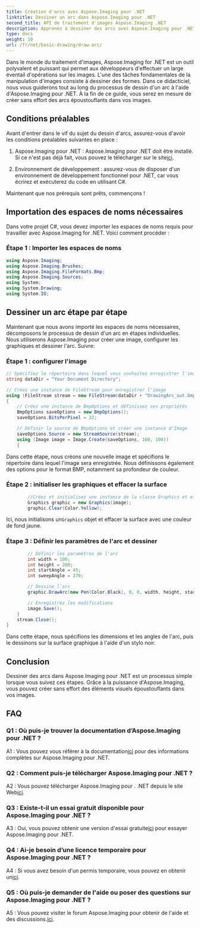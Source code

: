 ```yaml
---
title: Création d'arcs avec Aspose.Imaging pour .NET
linktitle: Dessiner un arc dans Aspose.Imaging pour .NET
second_title: API de traitement d'images Aspose.Imaging .NET
description: Apprenez à dessiner des arcs avec Aspose.Imaging pour .NET, un puissant outil de manipulation d'images. Guide étape par étape pour créer des visuels époustouflants.
type: docs
weight: 10
url: /fr/net/basic-drawing/draw-arc/
---
```

Dans le monde du traitement d'images, Aspose.Imaging for .NET est un outil polyvalent et puissant qui permet aux développeurs d'effectuer un large éventail d'opérations sur les images. L'une des tâches fondamentales de la manipulation d'images consiste à dessiner des formes. Dans ce didacticiel, nous vous guiderons tout au long du processus de dessin d'un arc à l'aide d'Aspose.Imaging pour .NET. À la fin de ce guide, vous serez en mesure de créer sans effort des arcs époustouflants dans vos images.

## Conditions préalables

Avant d'entrer dans le vif du sujet du dessin d'arcs, assurez-vous d'avoir les conditions préalables suivantes en place :

1.  Aspose.Imaging pour .NET : Aspose.Imaging pour .NET doit être installé. Si ce n'est pas déjà fait, vous pouvez le télécharger sur le site[ici](https://releases.aspose.com/imaging/net/).

2. Environnement de développement : assurez-vous de disposer d'un environnement de développement fonctionnel pour .NET, car vous écrirez et exécuterez du code en utilisant C#.

Maintenant que nos prérequis sont prêts, commençons !

## Importation des espaces de noms nécessaires

Dans votre projet C#, vous devez importer les espaces de noms requis pour travailler avec Aspose.Imaging for .NET. Voici comment procéder :

### Étape 1 : Importer les espaces de noms

```csharp
using Aspose.Imaging;
using Aspose.Imaging.Brushes;
using Aspose.Imaging.FileFormats.Bmp;
using Aspose.Imaging.Sources;
using System;
using System.Drawing;
using System.IO;
```

## Dessiner un arc étape par étape

Maintenant que nous avons importé les espaces de noms nécessaires, décomposons le processus de dessin d'un arc en étapes individuelles. Nous utiliserons Aspose.Imaging pour créer une image, configurer les graphiques et dessiner l'arc. Suivre:

### Étape 1 : configurer l'image

```csharp
// Spécifiez le répertoire dans lequel vous souhaitez enregistrer l'image
string dataDir = "Your Document Directory";

// Créez une instance de FileStream pour enregistrer l'image
using (FileStream stream = new FileStream(dataDir + "DrawingArc_out.bmp", FileMode.Create))
{
    // Créez une instance de BmpOptions et définissez ses propriétés
    BmpOptions saveOptions = new BmpOptions();
    saveOptions.BitsPerPixel = 32;

    // Définir la source de BmpOptions et créer une instance d'Image
    saveOptions.Source = new StreamSource(stream);
    using (Image image = Image.Create(saveOptions, 100, 100))
    {
```

Dans cette étape, nous créons une nouvelle image et spécifions le répertoire dans lequel l'image sera enregistrée. Nous définissons également des options pour le format BMP, notamment sa profondeur de couleur.

### Étape 2 : initialiser les graphiques et effacer la surface

```csharp
        //Créez et initialisez une instance de la classe Graphics et effacez la surface graphique
        Graphics graphic = new Graphics(image);
        graphic.Clear(Color.Yellow);
```

 Ici, nous initialisons un`Graphics` objet et effacer la surface avec une couleur de fond jaune.

### Étape 3 : Définir les paramètres de l'arc et dessiner

```csharp
        // Définir les paramètres de l'arc
        int width = 100;
        int height = 200;
        int startAngle = 45;
        int sweepAngle = 270;

        // Dessine l'arc
        graphic.DrawArc(new Pen(Color.Black), 0, 0, width, height, startAngle, sweepAngle);

        // Enregistrez les modifications
        image.Save();
    }
    stream.Close();
}
```

Dans cette étape, nous spécifions les dimensions et les angles de l'arc, puis le dessinons sur la surface graphique à l'aide d'un stylo noir.

## Conclusion

Dessiner des arcs dans Aspose.Imaging pour .NET est un processus simple lorsque vous suivez ces étapes. Grâce à la puissance d'Aspose.Imaging, vous pouvez créer sans effort des éléments visuels époustouflants dans vos images.

## FAQ

### Q1 : Où puis-je trouver la documentation d’Aspose.Imaging pour .NET ?

 A1 : Vous pouvez vous référer à la documentation[ici](https://reference.aspose.com/imaging/net/) pour des informations complètes sur Aspose.Imaging pour .NET.

### Q2 : Comment puis-je télécharger Aspose.Imaging pour .NET ?

 A2 : Vous pouvez télécharger Aspose.Imaging pour . .NET depuis le site Web[ici](https://releases.aspose.com/imaging/net/).

### Q3 : Existe-t-il un essai gratuit disponible pour Aspose.Imaging pour .NET ?

 A3 : Oui, vous pouvez obtenir une version d'essai gratuite[ici](https://releases.aspose.com/) pour essayer Aspose.Imaging pour .NET.

### Q4 : Ai-je besoin d’une licence temporaire pour Aspose.Imaging pour .NET ?

 A4 : Si vous avez besoin d'un permis temporaire, vous pouvez en obtenir un[ici](https://purchase.aspose.com/temporary-license/).

### Q5 : Où puis-je demander de l'aide ou poser des questions sur Aspose.Imaging pour .NET ?

 A5 : Vous pouvez visiter le forum Aspose.Imaging pour obtenir de l'aide et des discussions.[ici](https://forum.aspose.com/).
